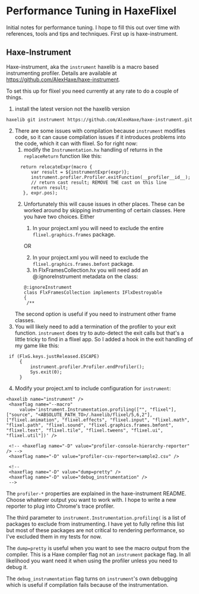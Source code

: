 # Performance Tuning in HaxeFlixel

Initial notes for performance tuning. I hope to fill this out over time with references, tools and tips and techniques. First up is haxe-instrument.

## Haxe-Instrument

Haxe-instrument, aka the `instrument` haxelib is a macro based instrumenting profiler. Details are available at https://github.com/AlexHaxe/haxe-instrument.

To set this up for flixel you need currently at any rate to do a couple of things.

   1. install the latest version not the haxelib version
   ```
   haxelib git instrument https://github.com/AlexHaxe/haxe-instrument.git
   ```
   2. There are some issues with compilation because `instrument` modifies code, so it can cause compilation issues if it introduces problems into the code, which it can with flixel. So for right now:
      1. modify the `Instrumentation.hx` handling of returns in the `replaceReturn` function like this:
      ```
      	return relocateExpr(macro {
            var result = ${instrumentExpr(expr)};
            instrument.profiler.Profiler.exitFunction(__profiler__id__);
            // return cast result; REMOVE THE cast on this line
            return result;
         }, expr.pos);
      ```
      2. Unfortunately this will cause issues in other places. These can be worked around by skipping instrumenting of certain classes. Here you have two choices. Either
         1. In your project.xml you will need to exclude the entire `flixel.graphics.frames` package.

         OR
         
         2. In your project.xml you will need to exclude the `flixel.graphics.frames.bmfont` package.
         3. In FlxFramesCollection.hx you will need add an @:ignoreInstrument metadata on the class:
         ```
         @:ignoreInstrument
         class FlxFramesCollection implements IFlxDestroyable
         {
  	      /**
         ```
        The second option is useful if you need to instrument other frame classes.
   3. You will likely need to add a termination of the profiler to your exit function. `instrument` does try to auto-detect the exit calls but that's a little tricky to find in a flixel app. So I added a hook in the exit handling of my game like this:
   ```
   	if (FlxG.keys.justReleased.ESCAPE)
		{
			instrument.profiler.Profiler.endProfiler();
			Sys.exit(0);
		}
   ```
   4. Modify your project.xml to include configuration for `instrument`:
   ```
   <haxelib name="instrument" />
	<haxeflag name="--macro"
		value='instrument.Instrumentation.profiling(["", "flixel"], ["source", "<ABSOLUTE_PATH_TO>/.haxelib/flixel/5,6,2"], ["flixel.animation", "flixel.effects", "flixel.input", "flixel.math", "flixel.path", "flixel.sound", "flixel.graphics.frames.bmfont", "flixel.text", "flixel.tile", "flixel.tweens", "flixel.ui", "flixel.util"])' />

	<!-- <haxeflag name="-D" value="profiler-console-hierarchy-reporter" /> -->
	<haxeflag name="-D" value="profiler-csv-reporter=sample2.csv" />

	<!--
    <haxeflag name="-D" value="dump=pretty" />
	<haxeflag name="-D" value="debug_instrumentation" />
    -->

   ```
   The `profiler-*` properties are explained in the haxe-instrument README. Choose whatever output you want to work with. I hope to write a new reporter to plug into Chrome's trace profiler.
   
   The third parameter to `instrument.Instrumentation.profiling(` is a list of packages to exclude from instrumenting. I have yet to fully refine this list but most of these packages are not critical to rendering performance, so I've excluded them in my tests for now.

   The `dump=pretty` is useful when you want to see the macro output from the compiler. This is a Haxe compiler flag not an `instrument` package flag. In all likelihood you want need it when using the profiler unless you need to debug it.
   
   The `debug_instrumentation` flag turns on `instrument`'s own debugging which is useful if compilation fails because of the instrumentation.

